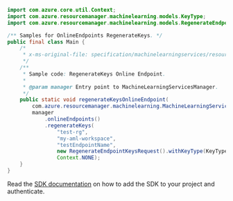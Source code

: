 ```java
import com.azure.core.util.Context;
import com.azure.resourcemanager.machinelearning.models.KeyType;
import com.azure.resourcemanager.machinelearning.models.RegenerateEndpointKeysRequest;

/** Samples for OnlineEndpoints RegenerateKeys. */
public final class Main {
    /*
     * x-ms-original-file: specification/machinelearningservices/resource-manager/Microsoft.MachineLearningServices/preview/2022-02-01-preview/examples/OnlineEndpoint/regenerateKeys.json
     */
    /**
     * Sample code: RegenerateKeys Online Endpoint.
     *
     * @param manager Entry point to MachineLearningServicesManager.
     */
    public static void regenerateKeysOnlineEndpoint(
        com.azure.resourcemanager.machinelearning.MachineLearningServicesManager manager) {
        manager
            .onlineEndpoints()
            .regenerateKeys(
                "test-rg",
                "my-aml-workspace",
                "testEndpointName",
                new RegenerateEndpointKeysRequest().withKeyType(KeyType.PRIMARY).withKeyValue("string"),
                Context.NONE);
    }
}
```

Read the [SDK documentation](https://github.com/Azure/azure-sdk-for-java/blob/azure-resourcemanager-machinelearning_1.0.0-beta.1/sdk/machinelearning/azure-resourcemanager-machinelearning/README.md) on how to add the SDK to your project and authenticate.
